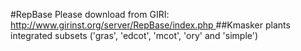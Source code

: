 #RepBase
Please download from GIRI:
[http://www.girinst.org/server/RepBase/index.php
]()
##Kmasker plants integrated subsets
 ('gras', 'edcot', 'mcot', 'ory' and 'simple')
